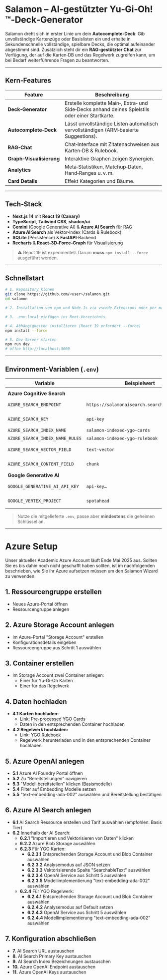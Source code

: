 # Salamon – AI‑gestützter Yu‑Gi‑Oh!™‑Deck‑Generator

Salamon dreht sich in erster Linie um dein **Autocomplete‑Deck**: Gib unvollständige Kartenzüge oder Basislisten ein und erhalte in Sekundenschnelle vollständige, spielbare Decks, die optimal aufeinander abgestimmt sind. Zusätzlich steht dir ein **RAG‑gestützter Chat** zur Verfügung, der auf die Karten‑DB und das Regelwerk zugreifen kann, um bei Bedarf weiterführende Fragen zu beantworten.

---
## Kern‑Features

| Feature                  | Beschreibung                                                                                    |
| ------------------------ | ----------------------------------------------------------------------------------------------- |
| **Deck‑Generator**       | Erstelle komplette Main‑, Extra‑ und Side‑Decks anhand deines Spielstils oder einer Startkarte. |
| **Autocomplete‑Deck**    | Lässt unvollständige Listen automatisch vervollständigen (ARM‑basierte Suggestions).            |
| **RAG‑Chat**             | Chat‑Interface mit Zitatenachweisen aus Karten‑DB & Rulebook.                                   |
| **Graph‑Visualisierung** | Interaktive Graphen zeigen Synergien.                                                           |
| **Analytics**            | Meta‑Statistiken, Matchup‑Daten, Hand‑Ranges u. v. m.                                           |
| **Card Details**         | Effekt Kategorien und Bäume.                                                                    |

---

## Tech‑Stack

- **Next.js 14** mit **React 19 (Canary)**
- **TypeScript**, **Tailwind CSS**, **shadcn/ui**
- **Gemini** (Google Generative AI) & **Azure AI Search** für RAG
- **Azure AI Search** als Vektor‑Index (Cards & Rulebook)
- **SQLite** (Persistence) & **FastAPI**‑Backend
- **Recharts** & **React‑3D‑Force‑Graph** für Visualisierung

> ⚠️ React 19 ist experimentell. Darum **muss** `npm install --force` ausgeführt werden.

---

## Schnellstart

```bash
# 1. Repository klonen
git clone https://github.com/<user>/salamon.git
cd salamon

# 2. Installation von npm und Node.Js via vscode Extensions oder per manueller Installation

# 3. .env.local einfügen ins Root-Verzeichnis

# 4. Abhängigkeiten installieren (React 19 erfordert --force)
npm install --force

# 5. Dev‑Server starten
npm run dev
# öffne http://localhost:3000
```



---

## Environment‑Variablen (`.env`)

| Variable                        | Beispielwert                                 | Zweck                               |
| ------------------------------- |----------------------------------------------| ----------------------------------- |
|                                 |                                              |                                     |
| **Azure Cognitive Search**      |                                              |                                     |
| `AZURE_SEARCH_ENDPOINT`         | `https://salamonaisearch.search.windows.net` | Endpunkt des Azure Search Service   |
| `AZURE_SEARCH_KEY`              | `api-key`                                    | Admin‑/Query‑Key für Azure Search   |
| `AZURE_SEARCH_INDEX_NAME`       | `salamon-indexed-ygo-cards`                  | Karten‑Embed‑Index                  |
| `AZURE_SEARCH_INDEX_NAME_RULES` | `salamon-indexed-ygo-rulebook`               | Regelbuch‑Embed‑Index               |
| `AZURE_SEARCH_VECTOR_FIELD`     | `text-vector`                                | Feldname der Vektor‑Embeddings      |
| `AZURE_SEARCH_CONTENT_FIELD`    | `chunk`                                      | Feldname des Original­texts (Chunk) |
| **Google Generative AI**        |                                              |                                     |
| `GOOGLE_GENERATIVE_AI_API_KEY`  | `api-key…`                                   | API‑Key für Gemini‑Modelle          |
| `GOOGLE_VERTEX_PROJECT`         | `spotahead`                                  | GCP‑Projekt‑ID für Vertex AI        |

> Nutze die mitgelieferte `.env`, passe aber **mindestens** die geheimen Schlüssel an.
---
# Azure Setup
Unser aktueller Academic Azure Account läuft Ende Mai 2025 aus.
Sollten Sie es bis dahin noch nicht geschafft haben sollten, ist im nachfolgenden beschrieben, wie Sie ihr Azure aufsetzen müssen um den Salamon Wizard zu verwenden.

## 1. Ressourcengruppe erstellen
- Neues Azure-Portal öffnen
- Ressourcengruppe anlegen

## 2. Azure Storage Account anlegen
- Im Azure-Portal "Storage Account" erstellen
- Konfigurationsdetails eingeben
- Ressourcengruppe aus Schritt 1 auswählen

## 3. Container erstellen
- Im Storage Account zwei Container anlegen:
  - Einer für Yu-Gi-Oh Karten
  - Einer für das Regelwerk

## 4. Daten hochladen
- **4.1 Karten hochladen:**
  - Link: [Pre-processed YGO Cards](https://www.icloud.com/iclouddrive/0dfclQt8ABElDEG8QQTGk8FGg#pre-processed-ygo-cards)
  - Daten in den entsprechenden Container hochladen
- **4.2 Regelwerk hochladen:**
  - Link: [YGO Rulebook](https://www.yugioh-card.com/en/rulebook/)
  - Regelwerk herunterladen und in den entsprechenden Container hochladen

## 5. Azure OpenAI anlegen
- **5.1** Azure AI Foundry Portal öffnen
- **5.2** Zu "Bereitstellungen" navigieren
- **5.3** "Modell bereitstellen" klicken (Basismodelle)
- **5.4** Filter auf Embedding Modelle setzen
- **5.5** "text-embedding-ada-002" auswählen und Bereitstellung bestätigen

## 6. Azure AI Search anlegen
- **6.1** AI Search Ressource erstellen und Tarif auswählen (empfohlen: Basis Tier)
- **6.2** Innerhalb der AI Search:
  - **6.2.1** "Importieren und Vektorisieren von Daten" klicken
  - **6.2.2** Azure Blob Storage auswählen
  - **6.2.3** Für YGO Karten:
    - **6.2.3.1** Entsprechenden Storage Account und Blob Container auswählen
    - **6.2.3.2** Analysemodus auf JSON setzen
    - **6.2.3.3** Vektorisierende Spalte "SearchableText" auswählen
    - **6.2.3.4** OpenAI Service aus Schritt 5 auswählen
    - **6.2.3.5** Modellimplementierung "text-embedding-ada-002" auswählen
  - **6.2.4** Für YGO Regelwerk:
    - **6.2.4.1** Entsprechenden Storage Account und Blob Container auswählen
    - **6.2.4.2** Analysemodus auf Default setzen
    - **6.2.4.3** OpenAI Service aus Schritt 5 auswählen
    - **6.2.4.4** Modellimplementierung "text-embedding-ada-002" auswählen

## 7. Konfiguration abschließen
- **7.** AI Search URL austauschen
- **8.** AI Search Primary Key austauschen
- **9.** AI Search Index Bezeichnungen austauschen
- **10.** Azure OpenAI Endpoint austauschen
- **11.** Azure OpenAI Keys austauschen





